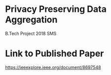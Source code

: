 # Privacy Preserving Data Aggregation
B.Tech Project 2018 SMS

# Link to Published Paper
https://ieeexplore.ieee.org/document/8697548
